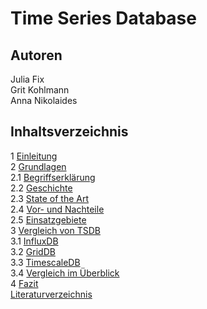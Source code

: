 # Time Series Database

## Autoren
Julia Fix\
Grit Kohlmann\
Anna Nikolaides

## Inhaltsverzeichnis
1 [Einleitung](1%20Einleitung.md)\
2 [Grundlagen](2%20Grundlagen)\
2.1 [Begriffserklärung](2%20Grundlagen/2.1%20Begriffsklärung.md)\
2.2 [Geschichte](2%20Grundlagen/2.2%20Geschichte.md)\
2.3 [State of the Art](2%20Grundlagen/2.3%20State%20of%20the%20Art.md)\
2.4 [Vor- und Nachteile](2%20Grundlagen/2.4%20Vor-%20und%20Nachteile.md)\
2.5 [Einsatzgebiete](2%20Grundlagen/2.5%20Einsatzgebiete.md)\
3 [Vergleich von TSDB](3%20Vergleich%20von%20TSDB)\
3.1 [InfluxDB](3%20Vergleich%20von%20TSDB/3.1%20InfluxDB.md)\
3.2 [GridDB](3%20Vergleich%20von%20TSDB/3.2%20GridDB.md)\
3.3 [TimescaleDB](3%20Vergleich%20von%20TSDB/3.3%20TimescaleDB.md)\
3.4 [Vergleich im Überblick](3%20Vergleich%20von%20TSDB/3.3%203.4%20Vergleich%20im%20Überblick.md)\
4 [Fazit](4%20Fazit.md)\
[Literaturverzeichnis](Literaturverzeichnis.md)
